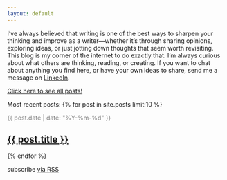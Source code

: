 ```yaml
---
layout: default
---
```

I’ve always believed that writing is one of the best ways to sharpen your thinking and improve as a writer—whether it’s through sharing opinions, exploring ideas, or just jotting down thoughts that seem worth revisiting. This blog is my corner of the internet to do exactly that. I’m always curious about what others are thinking, reading, or creating. If you want to chat about anything you find here, or have your own ideas to share, send me a message on [LinkedIn](https://www.linkedin.com/in/stefandecimelli/).

 <a href="/all">Click here to see all posts!</a>

Most recent posts:
{% for post in site.posts limit:10 %}
<p style="color:#828282;margin-bottom:0">{{ post.date | date: "%Y-%m-%d" }} <a href="{{ post.url }}">
	<h2>{{ post.title }}</h2>
</a></p>
{% endfor %}

<br/>
<p class="rss-subscribe">subscribe <a href="/feed.xml">via RSS</a></p>